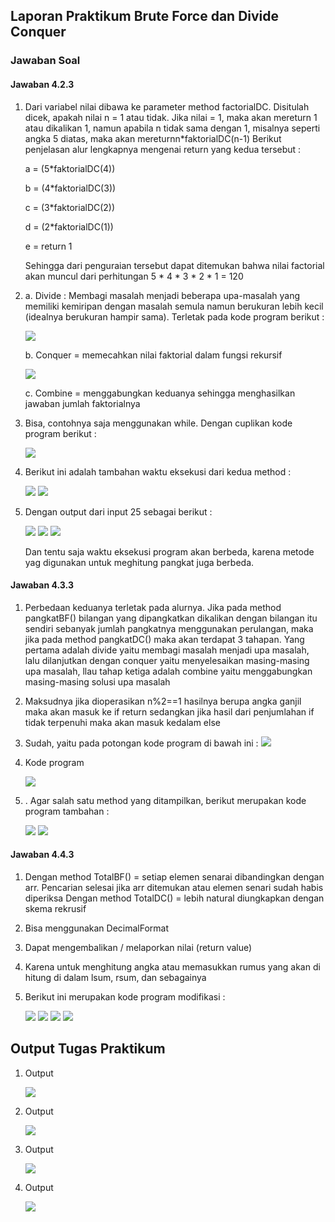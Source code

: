 ## Laporan Praktikum Brute Force dan Divide Conquer

### Jawaban Soal

#### Jawaban 4.2.3

1. Dari variabel nilai dibawa ke parameter method factorialDC. Disitulah dicek, apakah nilai n = 1 atau tidak. Jika nilai = 1, maka akan mereturn 1 atau dikalikan 1, namun apabila n tidak sama dengan 1, misalnya seperti angka 5 diatas, maka akan mereturnn*faktorialDC(n-1) Berikut penjelasan alur lengkapnya mengenai return yang kedua tersebut :

    a = (5*faktorialDC(4))

    b = (4*faktorialDC(3))

    c = (3*faktorialDC(2))

    d = (2*faktorialDC(1))

    e = return 1

    Sehingga dari penguraian tersebut dapat ditemukan bahwa nilai factorial akan muncul dari perhitungan 5 * 4 * 3 * 2 * 1 = 120

2.  a. Divide : Membagi masalah menjadi beberapa upa-masalah yang memiliki kemiripan
dengan masalah semula namun berukuran lebih kecil (idealnya berukuran hampir sama). Terletak pada kode program berikut :

    <img src = "./SS/1.jpg">

    b. Conquer = memecahkan nilai faktorial dalam fungsi rekursif

    <img src = "./SS/2.jpg">

    c. Combine = menggabungkan keduanya sehingga menghasilkan jawaban jumlah faktorialnya 

3. Bisa, contohnya saja menggunakan while. Dengan cuplikan kode program berikut :

    <img src = "./SS/3.jpg">

4. Berikut ini adalah tambahan waktu eksekusi dari kedua method :

    <img src = "./SS/4.jpg">

    <img src = "./SS/5.jpg">

5. Dengan output dari input 25 sebagai berikut : 

    <img src = "./SS/6.jpg">

    <img src = "./SS/7.jpg">

    <img src = "./SS/8.jpg">

    Dan tentu saja waktu eksekusi program akan berbeda, karena metode yag digunakan untuk meghitung pangkat juga berbeda.

#### Jawaban 4.3.3 

1. Perbedaan keduanya terletak pada alurnya. Jika pada method pangkatBF() bilangan yang dipangkatkan dikalikan dengan bilangan itu sendiri sebanyak jumlah pangkatnya menggunakan perulangan, maka jika pada method pangkatDC() maka akan terdapat 3 tahapan. Yang pertama adalah divide yaitu membagi masalah menjadi upa masalah, lalu dilanjutkan dengan conquer yaitu menyelesaikan masing-masing upa masalah, llau tahap ketiga adalah combine yaitu menggabungkan masing-masing solusi upa masalah

2. Maksudnya jika dioperasikan n%2==1 hasilnya berupa angka ganjil maka akan masuk ke if return sedangkan jika hasil dari penjumlahan if tidak terpenuhi maka akan masuk kedalam else 

3. Sudah, yaitu pada potongan kode program di bawah ini :
    <img src = "./SS/9.jpg">

4. Kode program

    <img src = "./SS/10.jpg">

5. . Agar salah satu method yang ditampilkan, berikut merupakan kode program tambahan : 

    <img src = "./SS/11.jpg">

    <img src = "./SS/12.jpg">


#### Jawaban 4.4.3  
 
1.	Dengan method TotalBF() = setiap elemen senarai dibandingkan dengan arr. Pencarian selesai jika arr ditemukan atau elemen senari sudah habis diperiksa 
Dengan method TotalDC() = lebih natural diungkapkan dengan skema rekrusif 
2.	Bisa menggunakan DecimalFormat 
3.	Dapat mengembalikan / melaporkan nilai (return value) 
4.	Karena untuk menghitung angka atau memasukkan rumus yang akan di hitung di dalam lsum, rsum, dan sebagainya 
5. Berikut ini merupakan kode program modifikasi :

    <img src = "./SS/13.jpg">

    <img src = "./SS/14.jpg">

    <img src = "./SS/15.jpg">

    <img src = "./SS/16.jpg">


## Output Tugas Praktikum

1. Output

    <img src = "./SS/17.jpg">

2. Output

    <img src = "./SS/17.jpg">

3. Output

    <img src = "./SS/18.jpg">

4. Output

    <img src = "./SS/19.jpg">







    




